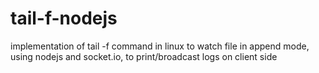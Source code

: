 # tail-f-nodejs
implementation of tail -f command in linux to watch file in append mode, using nodejs and socket.io, to print/broadcast logs on client side
